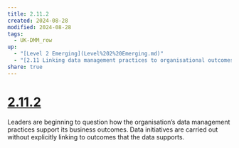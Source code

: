 ```yaml
---
title: 2.11.2
created: 2024-08-28
modified: 2024-08-28
tags:
  - UK-DMM_row
up:
  - "[Level 2 Emerging](Level%202%20Emerging.md)"
  - "[2.11 Linking data management practices to organisational outcomes](2.11%20Linking%20data%20management%20practices%20to%20organisational%20outcomes.md)"
share: true
---
```

# [2.11.2](2.11.2.md)

Leaders are beginning to question how the organisation’s data management practices support its business outcomes. Data initiatives are carried out without explicitly linking to outcomes that the data supports.
